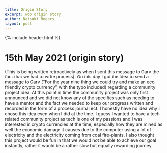 ```yaml
---
title: Origin Story
excerpt: woo origin story
author: Natsuki Rogers
layout: post
---
```

{% include header.html %}

# 15th May 2021 (origin story)

(This is being written retroactively as when I sent this message to Garv the fact that we had to write process). On this day I got the idea to send a message to Garv (“For the year nine thing we could try and make an eco friendly crypto currency”, with the typo included) regarding a community project idea. At this point in time the community project was only first announced and we did not know any of the specifics such as needing to have a mentor and the fact we needed to keep our progress written and recorded in the form of a process journal ect. I honestly have no idea why I chose this idea even when I did at the time. I guess I wanted to have a tech related community project as tech is one of my passions and I was interested in crypto currencies at the time, especially how they are mined as well the economic damage it causes due to the computer using a lot of electricity and the electricity coming from coal fire-plants. I also thought this project would be fun in that we would not be able to achieve our goal instantly, rather it would be a rather slow but equally rewarding journey. 
